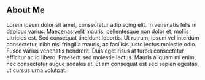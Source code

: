 ## About Me


Lorem ipsum dolor sit amet, consectetur adipiscing elit. In venenatis felis in dapibus varius. Maecenas velit mauris, pellentesque non dolor et, mollis ultricies est. Sed consequat tincidunt lobortis. Ut rutrum, ipsum vel interdum consectetur, nibh nisl fringilla mauris, ac facilisis justo lectus molestie odio. Fusce varius venenatis hendrerit. Duis eget risus at turpis consectetur efficitur ac id libero. Praesent sed molestie lectus. Mauris aliquam mi enim, nec consectetur augue sodales at. Etiam consequat est sed sapien egestas, ut cursus urna volutpat.